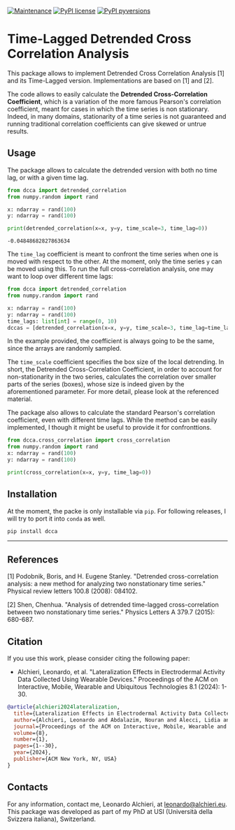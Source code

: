 [![Maintenance](https://img.shields.io/badge/Maintained%3F-yes-green.svg)](https://github.com/LeonardoAlchieri/dcca/graphs/commit-activity)
[![PyPI license](https://img.shields.io/badge/licence-GPL-blue)](https://github.com/LeonardoAlchieri/dcca/blob/main/LICENSE)
[![PyPI pyversions](https://img.shields.io/badge/Python-3.11-informational)](https://github.com/LeonardoAlchieri/dcca)

# Time-Lagged Detrended Cross Correlation Analysis

This package allows to implement Detrended Cross Correlation Analysis [1] and its Time-Lagged version. Implementations are based on [1] and [2].

The code allows to easily calculate the **Detrended Cross-Correlation Coefficient**, which is a variation of the more famous Pearson's correlation coefficient, meant for cases in which the time series is non stationary. Indeed, in many domains, stationarity of a time series is not guaranteed and running traditional correlation coefficients can give skewed or untrue results. 

## Usage
The package allows to calculate the detrended version with both no time lag, or with a given time lag.
```python
from dcca import detrended_correlation
from numpy.random import rand

x: ndarray = rand(100)
y: ndarray = rand(100)

print(detrended_correlation(x=x, y=y, time_scale=3, time_lag=0))
```
```
-0.04848682827863634
```
The `time_lag` coefficient is meant to confront the time series when one is moved with respect to the other. At the moment, only the time series `y` can be moved using this. To run the full cross-correlation analysis, one may want to loop over different time lags:
```python
from dcca import detrended_correlation
from numpy.random import rand

x: ndarray = rand(100)
y: ndarray = rand(100)
time_lags: list[int] = range(0, 10)
dccas = [detrended_correlation(x=x, y=y, time_scale=3, time_lag=time_lag) for time_lag in time_lags]
```
In the example provided, the coefficient is always going to be the same, since the arrays are randomly sampled.

The `time_scale` coefficient specifies the box size of the local detrending. In short, the Detrended Cross-Correlation Coefficient, in order to account for non-stationarity in the two series, calculates the correlation over smaller parts of the series (boxes), whose size is indeed given by the aforementioned parameter. For more detail, please look at the referenced material.

The package also allows to calculate the standard Pearson's correlation coefficient, even with different time lags. While the method can be easily implemented, I though it might be useful to provide it for confronttions.
```python
from dcca.cross_correlation import cross_correlation
from numpy.random import rand
x: ndarray = rand(100)
y: ndarray = rand(100)

print(cross_correlation(x=x, y=y, time_lag=0))
```

## Installation
At the moment, the packe is only installable via `pip`. For following releases, I will try to port it into `conda` as well.
```bash
pip install dcca
```

---
## References
[1] Podobnik, Boris, and H. Eugene Stanley. "Detrended cross-correlation analysis: a new method for analyzing two nonstationary time series." Physical review letters 100.8 (2008): 084102.

[2] Shen, Chenhua. "Analysis of detrended time-lagged cross-correlation between two nonstationary time series." Physics Letters A 379.7 (2015): 680-687.

## Citation

If you use this work, please consider citing the following paper:
* Alchieri, Leonardo, et al. "Lateralization Effects in Electrodermal Activity Data Collected Using Wearable Devices." Proceedings of the ACM on Interactive, Mobile, Wearable and Ubiquitous Technologies 8.1 (2024): 1-30.
```bibtex
@article{alchieri2024lateralization,
  title={Lateralization Effects in Electrodermal Activity Data Collected Using Wearable Devices},
  author={Alchieri, Leonardo and Abdalazim, Nouran and Alecci, Lidia and Gashi, Shkurta and Gjoreski, Martin and Santini, Silvia},
  journal={Proceedings of the ACM on Interactive, Mobile, Wearable and Ubiquitous Technologies},
  volume={8},
  number={1},
  pages={1--30},
  year={2024},
  publisher={ACM New York, NY, USA}
}
```


## Contacts
For any information, contact me, Leonardo Alchieri, at leonardo@alchieri.eu. This package was developed as part of my PhD at USI (Università della Svizzera italiana), Switzerland.
